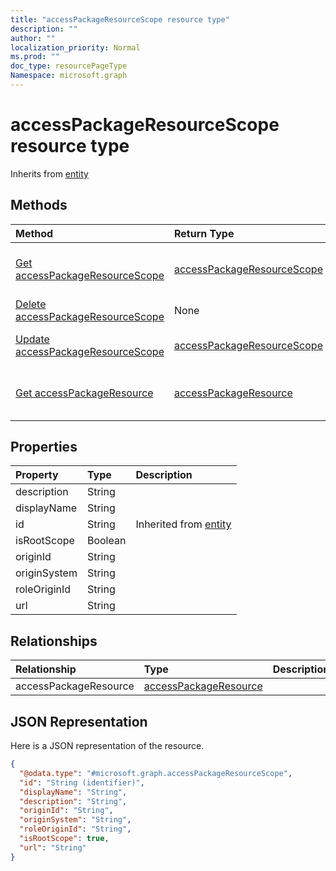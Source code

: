 ```yaml
---
title: "accessPackageResourceScope resource type"
description: ""
author: ""
localization_priority: Normal
ms.prod: ""
doc_type: resourcePageType
Namespace: microsoft.graph
---
```



# accessPackageResourceScope resource type




Inherits from [entity](../resources/entity.md)

## Methods
|Method|Return Type|Description|
|:---|:---|:---|
|[Get accessPackageResourceScope](../api/accesspackageresourcescope-get.md)|[accessPackageResourceScope](../resources/accessPackageResourceScope.md)|Read properties and relationships of the [accessPackageResourceScope](../resources/accesspackageresourcescope.md) object.|
|[Delete accessPackageResourceScope](../api/accesspackageresourcescope-delete.md)|None|Deletes a [accessPackageResourceScope](../resources/accesspackageresourcescope.md).|
|[Update accessPackageResourceScope](../api/accesspackageresourcescope-update.md)|[accessPackageResourceScope](../resources/accessPackageResourceScope.md)|Update the properties of a [accessPackageResourceScope](../resources/accesspackageresourcescope.md) object.|
|[Get accessPackageResource](../api/accesspackageresource-get.md)|[accessPackageResource](../resources/accessPackageResource.md)|Read properties and relationships of the [accessPackageResource](../resources/accesspackageresource.md) object.|

## Properties
|Property|Type|Description|
|:---|:---|:---|
|description|String||
|displayName|String||
|id|String| Inherited from [entity](../resources/entity.md)|
|isRootScope|Boolean||
|originId|String||
|originSystem|String||
|roleOriginId|String||
|url|String||

## Relationships
|Relationship|Type|Description|
|:---|:---|:---|
|accessPackageResource|[accessPackageResource](../resources/accessPackageResource.md)||

## JSON Representation
Here is a JSON representation of the resource.
<!-- {
  "blockType": "resource",
  "keyProperty": "id",
  "@odata.type": "microsoft.graph.accessPackageResourceScope",
  "baseType": "microsoft.graph.entity",
  "openType": false
}
-->
``` json
{
  "@odata.type": "#microsoft.graph.accessPackageResourceScope",
  "id": "String (identifier)",
  "displayName": "String",
  "description": "String",
  "originId": "String",
  "originSystem": "String",
  "roleOriginId": "String",
  "isRootScope": true,
  "url": "String"
}
```

